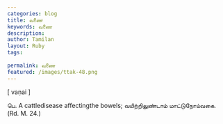 ```yaml
---
categories: blog
title: வணை
keywords: வணை
description: 
author: Tamilan
layout: Ruby
tags: 
 
permalink: வணை
featured: /images/ttak-48.png
---
```

  
[ vaṇai ]  
  
பெ. A cattledisease affectingthe bowels; வயிற்றிலுண்டாம் மாட்டுநோய்வகை.(Rd. M. 24.)